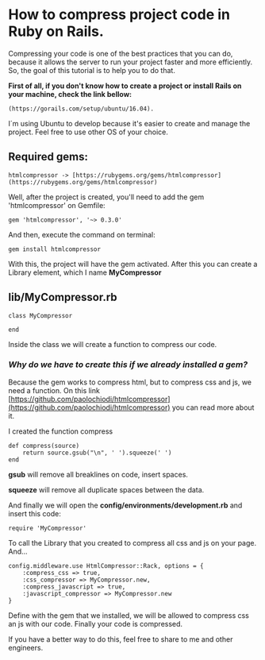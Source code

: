 # How to compress project code in Ruby on Rails.

Compressing your code is one of the best practices that you can do, because it allows the server to run your project faster and more efficiently. So, the goal of this tutorial is to help you to do that.

__First of all, if you don't know how to create a project or install Rails on your machine, check the link bellow:__
```
(https://gorails.com/setup/ubuntu/16.04).
```

I´m using Ubuntu to develop because it's easier to create and manage the project. Feel free to use other OS of your choice.

## Required gems:
```
htmlcompressor -> [https://rubygems.org/gems/htmlcompressor](https://rubygems.org/gems/htmlcompressor)
```

Well, after the project is created, you'll need to add the gem 'htmlcompressor' on Gemfile:
```
gem 'htmlcompressor', '~> 0.3.0'
```

And then, execute the command on terminal:
```
gem install htmlcompressor
```

With this, the project will have the gem activated.
After this you can create a Library element, which I name __MyCompressor__

lib/MyCompressor.rb
---
```
class MyCompressor

end
```

Inside the class we will create a function to compress our code.

### _Why do we have to create this if we already installed a gem?_
Because the gem works to compress html, but to compress css and js, we need a function.
On this link [https://github.com/paolochiodi/htmlcompressor](https://github.com/paolochiodi/htmlcompressor) you can read more about it.

I created the function compress
```
def compress(source)
	return source.gsub("\n", ' ').squeeze(' ')
end
```
__gsub__ will remove all breaklines on code, insert spaces.

__squeeze__ will remove all duplicate spaces between the data.

And finally we will open the __config/environments/development.rb__ and insert this code:

```
require 'MyCompressor'
```

To call the Library that you created to compress all css and js on your page.
And...

```  
config.middleware.use HtmlCompressor::Rack, options = {
	:compress_css => true,
	:css_compressor => MyCompressor.new,
	:compress_javascript => true,
	:javascript_compressor => MyCompressor.new
}
```

Define with the gem that we installed, we will be allowed to compress css an js with our code.
Finally your code is compressed. 

If you have a better way to do this, feel free to share to me and other engineers.
